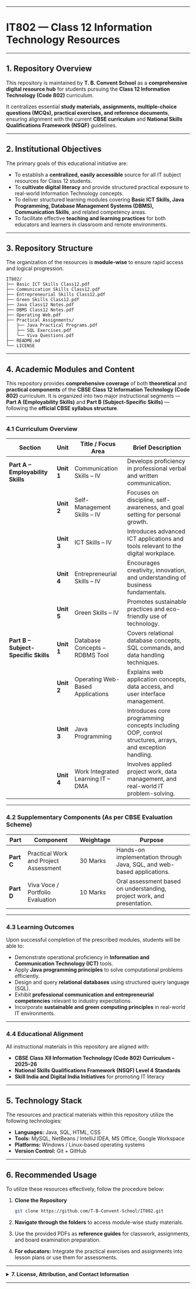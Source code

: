 
---

# IT802 — Class 12 Information Technology Resources

<!-- Badges: Indicating key project status and licensing. -->

---

## 1. Repository Overview

This repository is maintained by **T. B. Convent School** as a **comprehensive digital resource hub** for students pursuing the **Class 12 Information Technology (Code 802)** curriculum.

It centralizes essential **study materials, assignments, multiple-choice questions (MCQs), practical exercises, and reference documents**, ensuring alignment with the current **CBSE curriculum** and **National Skills Qualifications Framework (NSQF)** guidelines.

---

## 2. Institutional Objectives

The primary goals of this educational initiative are:

* To establish a **centralized, easily accessible** source for all IT subject resources for Class 12 students.
* To **cultivate digital literacy** and provide structured practical exposure to real-world Information Technology concepts.
* To deliver structured learning modules covering **Basic ICT Skills, Java Programming, Database Management Systems (DBMS), Communication Skills**, and related competency areas.
* To facilitate effective **teaching and learning practices** for both educators and learners in classroom and remote environments.

---

## 3. Repository Structure

The organization of the resources is **module-wise** to ensure rapid access and logical progression.

```
IT802/
├── Basic ICT Skills Class12.pdf
├── Communication Skills Class12.pdf
├── Entrepreneurial Skills Class12.pdf
├── Green Skills Class12.pdf
├── Java Class12 Notes.pdf
├── DBMS Class12 Notes.pdf
├── Operating Web.pdf
├── Practical Assignments/
│   ├── Java Practical Programs.pdf
│   ├── SQL Exercises.pdf
│   └── Viva Questions.pdf
├── README.md
└── LICENSE
```

---

## 4. Academic Modules and Content

This repository provides **comprehensive coverage** of both **theoretical** and **practical components** of the **CBSE Class 12 Information Technology (Code 802)** curriculum.
It is organized into two major instructional segments — **Part A (Employability Skills)** and **Part B (Subject-Specific Skills)** — following the **official CBSE syllabus structure**.

---

### 4.1 Curriculum Overview

| **Section**                          | **Unit**   | **Title / Focus Area**            | **Brief Description**                                                                                   |
| ------------------------------------ | ---------- | --------------------------------- | ------------------------------------------------------------------------------------------------------- |
| **Part A – Employability Skills**    | **Unit 1** | Communication Skills – IV         | Develops proficiency in professional verbal and written communication.                                  |
|                                      | **Unit 2** | Self-Management Skills – IV       | Focuses on discipline, self-awareness, and goal setting for personal growth.                            |
|                                      | **Unit 3** | ICT Skills – IV                   | Introduces advanced ICT applications and tools relevant to the digital workplace.                       |
|                                      | **Unit 4** | Entrepreneurial Skills – IV       | Encourages creativity, innovation, and understanding of business fundamentals.                          |
|                                      | **Unit 5** | Green Skills – IV                 | Promotes sustainable practices and eco-friendly use of technology.                                      |
| **Part B – Subject-Specific Skills** | **Unit 1** | Database Concepts – RDBMS Tool    | Covers relational database concepts, SQL commands, and data handling techniques.                        |
|                                      | **Unit 2** | Operating Web-Based Applications  | Explains web application concepts, data access, and user interface management.                          |
|                                      | **Unit 3** | Java Programming                  | Introduces core programming concepts including OOP, control structures, arrays, and exception handling. |
|                                      | **Unit 4** | Work Integrated Learning IT – DMA | Involves applied project work, data management, and real-world IT problem-solving.                      |

---

### 4.2 Supplementary Components (As per CBSE Evaluation Scheme)

| **Part**   | **Component**                         | **Weightage** | **Purpose**                                                             |
| ---------- | ------------------------------------- | ------------- | ----------------------------------------------------------------------- |
| **Part C** | Practical Work and Project Assessment | 30 Marks      | Hands-on implementation through Java, SQL, and web-based applications.  |
| **Part D** | Viva Voce / Portfolio Evaluation      | 10 Marks      | Oral assessment based on understanding, project work, and presentation. |

---

### 4.3 Learning Outcomes

Upon successful completion of the prescribed modules, students will be able to:

* Demonstrate operational proficiency in **Information and Communication Technology (ICT)** tools.
* Apply **Java programming principles** to solve computational problems efficiently.
* Design and query **relational databases** using structured query language (SQL).
* Exhibit **professional communication and entrepreneurial competencies** relevant to industry expectations.
* Incorporate **sustainable and green computing principles** in real-world IT environments.

---

### 4.4 Educational Alignment

All instructional materials in this repository are aligned with:

* **CBSE Class XII Information Technology (Code 802) Curriculum – 2025–26**
* **National Skills Qualifications Framework (NSQF) Level 4 Standards**
* **Skill India and Digital India Initiatives** for promoting IT literacy

---

## 5. Technology Stack

The resources and practical materials within this repository utilize the following technologies:

* **Languages:** Java, SQL, HTML, CSS
* **Tools:** MySQL, NetBeans / IntelliJ IDEA, MS Office, Google Workspace
* **Platforms:** Windows / Linux-based operating systems
* **Version Control:** Git + GitHub

---

## 6. Recommended Usage

To utilize these resources effectively, follow the procedure below:

1. **Clone the Repository**

   ```bash
   git clone https://github.com/T-B-Convent-School/IT802.git
   ```

2. **Navigate through the folders** to access module-wise study materials.

3. Use the provided PDFs as **reference guides** for classwork, assignments, and board examination preparation.

4. **For educators:** Integrate the practical exercises and assignments into lesson plans or use them for assessments.

---

<details>
<summary><strong>7. License, Attribution, and Contact Information</strong></summary>

### License

This project’s resources are distributed under the **MIT License**.
Refer to the [LICENSE](./License) file for usage permissions, limitations, and attribution requirements.

---

### Contributors

This initiative is a collaborative effort by:

* **T. B. Convent School Faculty – IT Department**
* **Student Contributors (Batch 2025–26)**

For substantial contributions to content or code, contact the repository maintainer via email or open a pull request.

---

### Contact Information

**T. B. Convent School**
Location: Faridabad, Haryana, India
Website: [https://github.com/T-B-Convent-School](https://github.com/T-B-Convent-School)

---

### Support Statement

If this repository benefits your studies or teaching practice, please **star the repository** and share it with other IT students.
Your support strengthens the school’s commitment to providing **excellent digital learning resources**.

</details>

---

